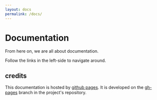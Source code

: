 ```yaml
---
layout: docs
permalink: /docs/
---
```


# Documentation

From here on, we are all about documentation.

Follow the links in the left-side to navigate around.

## credits

This documentation is hosted by [github pages][pages]. It is developed on the [gh-pages][branch] branch in the project's repository.


[branch]:https://github.com/forfuture-dev/bara/tree/gh-pages
[pages]:https://pages.github.com
